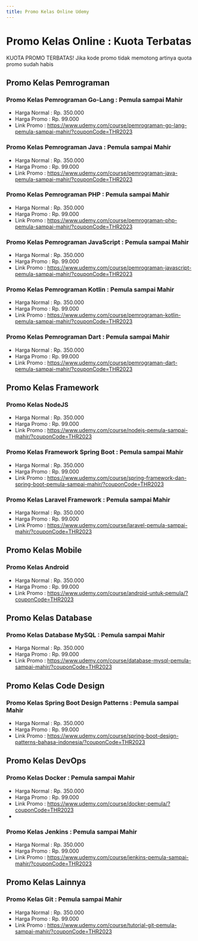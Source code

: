 ```yaml
---
title: Promo Kelas Online Udemy
---
```


# Promo Kelas Online : Kuota Terbatas

KUOTA PROMO TERBATAS! Jika kode promo tidak memotong artinya quota promo sudah habis

## Promo Kelas Pemrograman

### Promo Kelas Pemrograman Go-Lang : Pemula sampai Mahir

- Harga Normal : Rp. 350.000
- Harga Promo : Rp. 99.000
- Link Promo : https://www.udemy.com/course/pemrograman-go-lang-pemula-sampai-mahir/?couponCode=THR2023

### Promo Kelas Pemrograman Java : Pemula sampai Mahir

- Harga Normal : Rp. 350.000
- Harga Promo : Rp. 99.000
- Link Promo : https://www.udemy.com/course/pemrograman-java-pemula-sampai-mahir/?couponCode=THR2023

### Promo Kelas Pemrograman PHP : Pemula sampai Mahir

- Harga Normal : Rp. 350.000
- Harga Promo : Rp. 99.000
- Link Promo : https://www.udemy.com/course/pemrograman-php-pemula-sampai-mahir/?couponCode=THR2023

### Promo Kelas Pemrograman JavaScript : Pemula sampai Mahir

- Harga Normal : Rp. 350.000
- Harga Promo : Rp. 99.000
- Link Promo : https://www.udemy.com/course/pemrograman-javascript-pemula-sampai-mahir/?couponCode=THR2023

### Promo Kelas Pemrograman Kotlin : Pemula sampai Mahir

- Harga Normal : Rp. 350.000
- Harga Promo : Rp. 99.000
- Link Promo : https://www.udemy.com/course/pemrograman-kotlin-pemula-sampai-mahir/?couponCode=THR2023

### Promo Kelas Pemrograman Dart : Pemula sampai Mahir

- Harga Normal : Rp. 350.000
- Harga Promo : Rp. 99.000
- Link Promo : https://www.udemy.com/course/pemrograman-dart-pemula-sampai-mahir/?couponCode=THR2023

## Promo Kelas Framework

### Promo Kelas NodeJS

- Harga Normal : Rp. 350.000
- Harga Promo : Rp. 99.000
- Link Promo : https://www.udemy.com/course/nodejs-pemula-sampai-mahir/?couponCode=THR2023

### Promo Kelas Framework Spring Boot : Pemula sampai Mahir

- Harga Normal : Rp. 350.000
- Harga Promo : Rp. 99.000
- Link Promo : https://www.udemy.com/course/spring-framework-dan-spring-boot-pemula-sampai-mahir/?couponCode=THR2023

### Promo Kelas Laravel Framework : Pemula sampai Mahir

- Harga Normal : Rp. 350.000
- Harga Promo : Rp. 99.000
- Link Promo : https://www.udemy.com/course/laravel-pemula-sampai-mahir/?couponCode=THR2023

## Promo Kelas Mobile

### Promo Kelas Android

- Harga Normal : Rp. 350.000
- Harga Promo : Rp. 99.000
- Link Promo : https://www.udemy.com/course/android-untuk-pemula/?couponCode=THR2023

## Promo Kelas Database

### Promo Kelas Database MySQL : Pemula sampai Mahir

- Harga Normal : Rp. 350.000
- Harga Promo : Rp. 99.000
- Link Promo : https://www.udemy.com/course/database-mysql-pemula-sampai-mahir/?couponCode=THR2023

## Promo Kelas Code Design

### Promo Kelas Spring Boot Design Patterns : Pemula sampai Mahir

- Harga Normal : Rp. 350.000
- Harga Promo : Rp. 99.000
- Link Promo : https://www.udemy.com/course/spring-boot-design-patterns-bahasa-indonesia/?couponCode=THR2023

## Promo Kelas DevOps

### Promo Kelas Docker : Pemula sampai Mahir

- Harga Normal : Rp. 350.000
- Harga Promo : Rp. 99.000
- Link Promo : https://www.udemy.com/course/docker-pemula/?couponCode=THR2023
- 
### Promo Kelas Jenkins : Pemula sampai Mahir

- Harga Normal : Rp. 350.000
- Harga Promo : Rp. 99.000
- Link Promo : https://www.udemy.com/course/jenkins-pemula-sampai-mahir/?couponCode=THR2023

## Promo Kelas Lainnya

### Promo Kelas Git : Pemula sampai Mahir

- Harga Normal : Rp. 350.000
- Harga Promo : Rp. 99.000
- Link Promo : https://www.udemy.com/course/tutorial-git-pemula-sampai-mahir/?couponCode=THR2023
